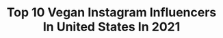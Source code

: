 ---
title: Top 10 Vegan Instagram Influencers In United States In 2021
description: >-
  Find top vegan Instagram influencers in United States in 2021. Most popular hashtags: #styleinspo #fashiongram #whatiwore.
platform: Instagram
hits: 3867
text_top: Identify the top-rated Instagram influencers on inBeat.
text_bottom: Our database has 3867 Instagram influencers like this in United States for you to connect with.
profiles:
  - username: "danascruggs"
    fullname: >-
      Dana Scruggs
    bio: >-
      Vegan
    location: "United States"
    followers: 40458
    engagement: 1112
    commentsToLikes: 0.034781
    id: ck0u9yn1pax240i19k3bololm
    verified: false
    hashtags: "#pentax67, #danascruggs, #glossier, #filmisnotdead"
  - username: "silversparklesonme"
    fullname: >-
      K r i s t e l
    bio: >-
      56 and Silver But still on the journey / under construction 🛠 Mom of 🐒🐒🐕 Vegan ▪ Love Animals and Nature ▪Great Interest for Fashion and Photography
    location: "United States"
    followers: 15947
    engagement: 2301
    commentsToLikes: 0.098526
    id: ck9wftswjqij20j78jzzzm8m0
    verified: false
    hashtags: "#peloblanco, #silverandfree, #embracethegrey, #veganbeauty"
  - username: "stephanie.depena"
    fullname: >-
      Fashion • Beauty • Fitness
    bio: >-
      Bad vibes don’t go with my outfit ✨ 🌱 Vegan Since 2016 ✨ Owner of @shopdenvy 🎥 Youtube Stephanie De Pena 💫 Tiktok Stephanie.Depena
    location: "United States"
    followers: 17505
    engagement: 1373
    commentsToLikes: 0.174033
    id: ck8wdfbwedra60j78evq4xzms
    verified: false
    hashtags: "#fashionista, #bellamihair, #vegans, #explorepage"
  - username: "darbigwynn"
    fullname: >-
      Darbi Gwynn
    bio: >-
      Vegan Sober
    location: "United States"
    followers: 16464
    engagement: 907
    commentsToLikes: 0.077488
    id: ck55lvk9i2jl90i11su2fm82r
    verified: false
    hashtags: ""
  - username: "theteesharenee"
    fullname: >-
      Teesha Renée💓
    bio: >-
      💡Artist | 🧘🏾‍♀️ Yogi | 🌱 Vegan | 📍ATL Sharon on Tyler Perry's "The Oval" on @BET Destiny on Black Lightning on @thecw Teesharenee.com
    location: "United States"
    followers: 12475
    engagement: 1092
    commentsToLikes: 0.076475
    id: ck5hmfev6luow0i11hv73wjeh
    verified: false
    hashtags: "#theovalonbet, #betawards, #womenempowerment, #covidtesting"
  - username: "emilyrosdahl"
    fullname: >-
      EMILY ROSDAHL
    bio: >-
      ♡ rhode island ♡ #fitsbyemily ♡ my style, life + vegan things ♡ email me: emily@therosedoll.com
    location: "United States"
    followers: 10863
    engagement: 923
    commentsToLikes: 0.158614
    id: ck5hn8212ndkm0i11fy9rezlq
    verified: false
    hashtags: "#nastygalsdoitbetter, #petalandpup"
  - username: "sophtheshopper"
    fullname: >-
      Sophie
    bio: >-
      A mom.A wife.A Middle ager. A Frenchie lover. Vegan, Minimalist, and optimistic. 📩sophie@sophtheshopper.com Blog@ SophTheShopper.com
    location: "United States"
    followers: 20380
    engagement: 614
    commentsToLikes: 0.128221
    id: ck8szd5m5nykh0j78pacgyd74
    verified: false
    hashtags: "#photoshoot, #dallasblogger, #mydailystyle, #agelessbeauty"
  - username: "sydnipaige_"
    fullname: >-
      Sydni 🤎
    bio: >-
      🌱 Vegan 🌿 Health coach student Mama of ✌🏽: 👦🏽 @tmathieu_jr 👶🏼 @msmilamathieu Owner: @shopjillmarie 🎀
    location: "United States"
    followers: 37954
    engagement: 811
    commentsToLikes: 0.033914
    id: ck15qtisp4kfv0i19flivhnrq
    verified: false
    hashtags: "#fitlife, #dontstop, #goals, #chiefs"
  - username: "thedajagay"
    fullname: >-
      Empress
    bio: >-
      Manifest Queen 🦋 Vegan 🌱 Founder of @empwrd.us ☁️ @dollpolaroids 🎥
    location: "United States"
    followers: 16284
    engagement: 616
    commentsToLikes: 0.082962
    id: ck5hho10b98cq0i11d9b251mq
    verified: false
    hashtags: "#virgo, #stayempwrd, #halloween, #virgomood"
  - username: "rhiannomu"
    fullname: >-
      ˚✧₊⁎ Rhi ♡ リィ⁎⁺˳✧༚
    bio: >-
      🎀 ✧₊⁎☁️21☠️she/her☁️⁎⁺˳🎀 👻☆mixed magical girl☆👻 ✧₊⁎🐮vegan & cruelty free🐰⁎⁺˳ ☠️Jfashion & everything kawaii☠️ ☁️✧₊⁎♡@nozomuhara♡⁎⁺˳✧☁️ 🎀☠️💉日本語の学生💉☠️🎀
    location: "United States"
    followers: 6748
    engagement: 2325
    commentsToLikes: 0.048399
    id: ck0vzqk9naeyw0i19t9sbmhpj
    verified: false
    hashtags: "#yumekawaii, #pastelfashion, #sweetlolita, #kawaii"
---